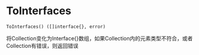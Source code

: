 # ToInterfaces

`ToInterfaces() ([]interface{}, error)`

将Collection变化为Interface{}数组，如果Collection内的元素类型不符合，或者Collection有错误，则返回错误